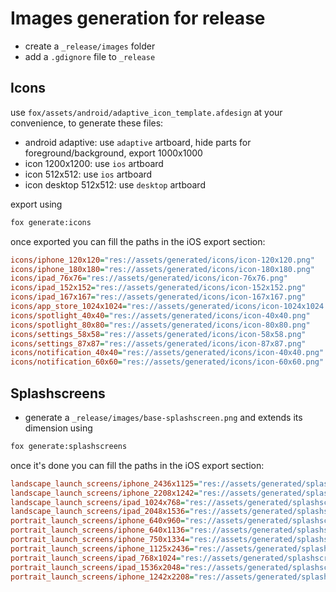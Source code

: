 # Images generation for release

- create a `_release/images` folder
- add a `.gdignore` file to `_release`

## Icons

use `fox/assets/android/adaptive_icon_template.afdesign` at your convenience, to generate these files:

- android adaptive: use `adaptive` artboard, hide parts for foreground/background, export 1000x1000
- icon 1200x1200: use `ios` artboard
- icon 512x512: use `ios` artboard
- icon desktop 512x512: use `desktop` artboard

export using

```sh
fox generate:icons
```

once exported you can fill the paths in the iOS export section:

```ini
icons/iphone_120x120="res://assets/generated/icons/icon-120x120.png"
icons/iphone_180x180="res://assets/generated/icons/icon-180x180.png"
icons/ipad_76x76="res://assets/generated/icons/icon-76x76.png"
icons/ipad_152x152="res://assets/generated/icons/icon-152x152.png"
icons/ipad_167x167="res://assets/generated/icons/icon-167x167.png"
icons/app_store_1024x1024="res://assets/generated/icons/icon-1024x1024.png"
icons/spotlight_40x40="res://assets/generated/icons/icon-40x40.png"
icons/spotlight_80x80="res://assets/generated/icons/icon-80x80.png"
icons/settings_58x58="res://assets/generated/icons/icon-58x58.png"
icons/settings_87x87="res://assets/generated/icons/icon-87x87.png"
icons/notification_40x40="res://assets/generated/icons/icon-40x40.png"
icons/notification_60x60="res://assets/generated/icons/icon-60x60.png"
```

## Splashscreens

- generate a `_release/images/base-splashscreen.png` and extends its dimension using

```sh
fox generate:splashscreens
```

once it's done you can fill the paths in the iOS export section:

```ini
landscape_launch_screens/iphone_2436x1125="res://assets/generated/splashscreens/splashscreen-2436x1125.png"
landscape_launch_screens/iphone_2208x1242="res://assets/generated/splashscreens/splashscreen-2208x1242.png"
landscape_launch_screens/ipad_1024x768="res://assets/generated/splashscreens/splashscreen-1024x768.png"
landscape_launch_screens/ipad_2048x1536="res://assets/generated/splashscreens/splashscreen-2048x1536.png"
portrait_launch_screens/iphone_640x960="res://assets/generated/splashscreens/splashscreen-640x960.png"
portrait_launch_screens/iphone_640x1136="res://assets/generated/splashscreens/splashscreen-640x1136.png"
portrait_launch_screens/iphone_750x1334="res://assets/generated/splashscreens/splashscreen-750x1334.png"
portrait_launch_screens/iphone_1125x2436="res://assets/generated/splashscreens/splashscreen-1125x2436.png"
portrait_launch_screens/ipad_768x1024="res://assets/generated/splashscreens/splashscreen-768x1024.png"
portrait_launch_screens/ipad_1536x2048="res://assets/generated/splashscreens/splashscreen-1536x2048.png"
portrait_launch_screens/iphone_1242x2208="res://assets/generated/splashscreens/splashscreen-1242x2208.png"
```

